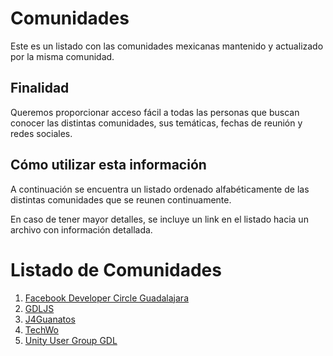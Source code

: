 # Comunidades

Este es un listado con las comunidades mexicanas mantenido y actualizado por la
misma comunidad.

## Finalidad

Queremos proporcionar acceso fácil a todas las personas que buscan conocer las
distintas comunidades, sus temáticas, fechas de reunión y redes sociales.

## Cómo utilizar esta información

A continuación se encuentra un listado ordenado alfabéticamente de las distintas comunidades que se reunen continuamente.

En caso de tener mayor detalles, se incluye un link en el listado hacia un archivo con información detallada.

# Listado de Comunidades

1. [Facebook Developer Circle Guadalajara](perfiles/devcgdl.md)
1. [GDLJS](perfiles/gdljs.md)
1. [J4Guanatos](perfiles/j4guanatos.md)
1. [TechWo](perfiles/techwo.md)
1. [Unity User Group GDL](perfiles/unitygdl.md)
